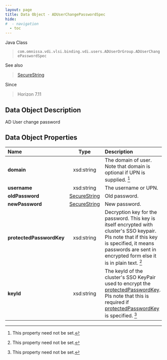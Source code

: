 ```yaml
---
layout: page
title: Data Object - ADUserChangePasswordSpec
hide:
#  - navigation
  - toc
---
```






Java Class
> `com.omnissa.vdi.vlsi.binding.vdi.users.ADUserOrGroup.ADUserChangePasswordSpec`

See also
> [SecureString](vdi.util.SecureString.md)

Since
> Horizon 7.11


## Data Object Description

AD User change password

## Data Object Properties

 Name | Type | Description
:---|:---:|:---
**domain**|  xsd:string|  The domain of user. Note that domain is optional if UPN is supplied. [^1]
**username**|  xsd:string|  The username or UPN.
**oldPassword**| [SecureString](vdi.util.SecureString.md)|  Old password.
**newPassword**| [SecureString](vdi.util.SecureString.md)|  New password.
**protectedPasswordKey**|  xsd:string|  Decryption key for the password. This key is itself encrypted with cluster's SSO keypair. Pls note that if this key is specified, it means passwords are sent in encrypted form else it is in plain text. [^1]
**keyId**|  xsd:string|  The keyId of the cluster's SSO KeyPair used to encrypt the [protectedPasswordKey](vdi.users.ADUserOrGroup.ADUserChangePasswordSpec.md#protectedPasswordKey). Pls note that this is required if [protectedPasswordKey](vdi.users.ADUserOrGroup.ADUserChangePasswordSpec.md#protectedPasswordKey) is specified. [^1]
 


 


[^1]: This property need not be set.